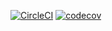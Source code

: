 [![CircleCI](https://circleci.com/gh/sidazhang123/recipe/tree/master.svg?style=svg)](https://circleci.com/gh/sidazhang123/recipe/tree/master)
[![codecov](https://codecov.io/gh/sidazhang123/recipe/branch/master/graph/badge.svg)](https://codecov.io/gh/sidazhang123/recipe)